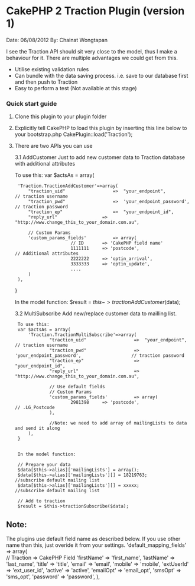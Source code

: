 CakePHP 2 Traction Plugin (version 1)
=====================================

Date: 06/08/2012
By: Chainat Wongtapan

I see the Traction API should sit very close to the model, thus I make a behaviour for it. There are multiple advantages we could get from this.

- Utilise existing validation rules
- Can bundle with the data saving process. i.e. save to our database first and then push to Traction
- Easy to perform a test (Not available at this stage)      

### Quick start guide

1. Clone this plugin to your plugin folder

2. Explicitly tell CakePHP to load this plugin by inserting this line below to your bootstrap.php
   CakePlugin::load('Traction');

3. There are two APIs you can use
	
	3.1 AddCustomer
	Just to add new customer data to Traction database with additional attributes
		
	To use this:
	var $actsAs = array(
			
		'Traction.TractionAddCustomer'=>array(
			"traction_uid"					=>	"your_endpoint", 							// traction username
			"traction_pwd"					=>	'your_endpoint_password', 					// traction password
			"traction_ep"					=>	"your_endpoint_id",
			"reply_url"					=>      "http://www.change_this_to_your_domain.com.au",

			// Custom Params
			'custom_params_fields'			=> array(
                            // ID		=> 'CakePHP field name'
                            1111111		=> 'postcode',								// Additional attributes
                            2222222		=> 'optin_arrival',							
                            3333333		=> 'optin_update',							
                            ....
			)
		),
	}
		
	In the model function:
	$result = $this->tractionAddCustomer($data);
		
		
	3.2 MultiSubscribe
		Add new/replace customer data to mailling list.
			
		To use this:
		var $actsAs = array(	
			'Traction.TractionMultiSubscribe'=>array(
					"traction_uid"					=>	"your_endpoint", 							// traction username
					"traction_pwd"					=>	'your_endpoint_password', 					// traction password
					"traction_ep"					=>	"your_endpoint_id",
					"reply_url"						=>  "http://www.change_this_to_your_domain.com.au",
					
					// Use default fields
					// Custom Params
					'custom_params_fields'			=> array(
							2981398		=> 'postcode',								// .LG_Postcode
					),
					
					//Note: we need to add array of mailingLists to data and send it along 										
			),
		}
		
		
		In the model function:
		
		// Prepare your data
		$data[$this->alias]['mailingLists'] = array();
		$data[$this->alias]['mailingLists'][] = 18219763;		//subscribe default mailing list
		$data[$this->alias]['mailingLists'][] = xxxxx;			//subscribe default mailing list
		
		// Add to traction
		$result = $this->tractionSubscribe($data);


Note:
-----
The plugins use default field name as described below. If you use other name than this, just overide it from your settings.
	'default_mapping_fields'    =>	array(				
		// Traction			=>  CakePHP Field
		'firstName'			=> 	'first_name',
		'lastName'			=> 	'last_name',
		'title'				=> 	'title',
		'email'				=> 	'email',
		'mobile'			=> 	'mobile',
		'extUserId'			=> 	'ext_user_id',
		'active'			=> 	'active',
		'emailOpt'			=> 	'email_opt',
		'smsOpt'			=> 	'sms_opt',
		'password'			=> 	'password',
	),
		
